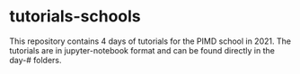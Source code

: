 # tutorials-schools
This repository contains 4 days of tutorials for the PIMD school in 2021. 
The tutorials are in jupyter-notebook format and can be found directly in the day-# folders.
